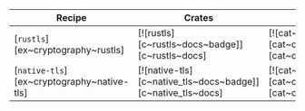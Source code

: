 | Recipe | Crates | Categories |
|--------|--------|------------|
| [`rustls`][ex~cryptography~rustls] | [![rustls][c~rustls~docs~badge]][c~rustls~docs] | [![cat~cryptography][cat~cryptography~badge]][cat~cryptography] |
| [`native-tls`][ex~cryptography~native-tls] | [![native-tls][c~native_tls~docs~badge]][c~native_tls~docs] | [![cat~cryptography][cat~cryptography~badge]][cat~cryptography] |
